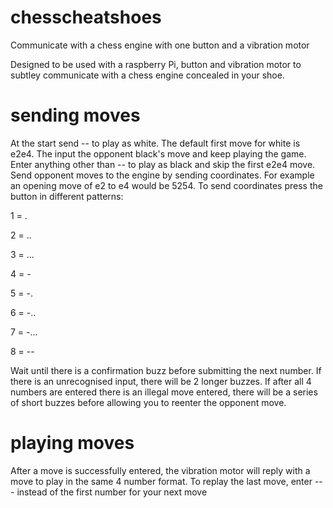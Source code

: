 # chesscheatshoes
Communicate with a chess engine with one button and a vibration motor

Designed to be used with a raspberry Pi, button and vibration motor to subtley communicate with a chess engine concealed in your shoe. 


# sending moves 
At the start send -- to play as white. The default first move for white is e2e4. The input the opponent black's move and keep playing the game. Enter anything other than -- to play as black and skip the first e2e4 move.
Send opponent moves to the engine by sending coordinates. For example an opening move of e2 to e4 would be 5254. 
To send coordinates press the button in different patterns:

1 = . 

2 = .. 

3 = ...

4 = -

5 = -.

6 = -..

7 = -... 

8 = --


Wait until there is a confirmation buzz before submitting the next number. If there is an unrecognised input, there will be 2 longer buzzes. If after all 4 numbers are entered there is an illegal move entered, there will be a series of short buzzes before allowing you to reenter the opponent move. 

# playing moves
After a move is successfully entered, the vibration motor will reply with a move to play in the same 4 number format. To replay the last move, enter --- instead of the first number for your next move

